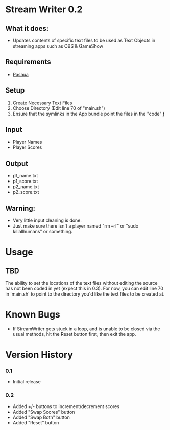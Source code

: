 # Stream Writer 0.2

## What it does:
- Updates contents of specific text files to be used as Text Objects in streaming apps such as OBS & GameShow

## Requirements

- [Pashua](https://www.bluem.net/en/projects/pashua/) 

## Setup

1. Create Necessary Text Files
2. Choose Directory (Edit line 70 of "main.sh")
3. Ensure that the symlinks in the App bundle point the files in the "code" ƒ

## Input

- Player Names
- Player Scores

## Output

- p1_name.txt
- p1_score.txt
- p2_name.txt
- p2_score.txt

## Warning: 

- Very little input cleaning is done.
- Just make sure there isn't a player named "rm –rf" or "sudo killallhumans" or something.


# Usage

##  TBD

The ability to set the locations of the text files without editing the source has not been coded in yet (expect this in 0.3). For now, you can edit line 70 in 'main.sh' to point to the directory you'd like the text files to be created at.

# Known Bugs

- If StreamWriter gets stuck in a loop, and is unable to be closed via the usual methods, hit the Reset button first, then exit the app.

#	Version History

###	0.1
- Initial release

###	0.2 
- Added +/- buttons to increment/decrement scores
- Added "Swap Scores" button
- Added "Swap Both" button
- Added "Reset" button